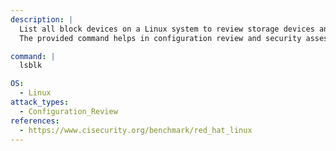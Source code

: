 ```yaml
---
description: |
  List all block devices on a Linux system to review storage devices and partitions.
  The provided command helps in configuration review and security assessment by displaying information about disks, partitions, and mount points.

command: |
  lsblk

OS:
  - Linux
attack_types:
  - Configuration_Review
references:
  - https://www.cisecurity.org/benchmark/red_hat_linux
---
```


